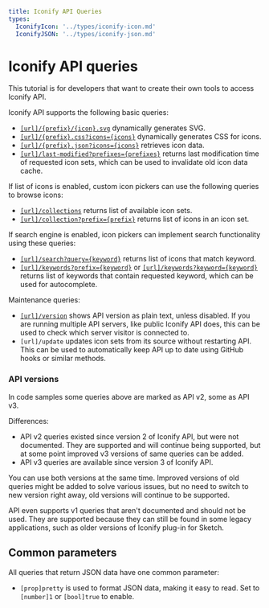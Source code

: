 ```yaml
title: Iconify API Queries
types:
  IconifyIcon: '../types/iconify-icon.md'
  IconifyJSON: '../types/iconify-json.md'
```

# Iconify API queries

This tutorial is for developers that want to create their own tools to access Iconify API.

Iconify API supports the following basic queries:

- [`[url]/{prefix}/{icon}.svg`](./svg.md) dynamically generates SVG.
- [`[url]/{prefix}.css?icons={icons}`](./css.md) dynamically generates CSS for icons.
- [`[url]/{prefix}.json?icons={icons}`](./icon-data.md) retrieves icon data.
- [`[url]/last-modified?prefixes={prefixes}`](./last-modified.md) returns last modification time of requested icon sets, which can be used to invalidate old icon data cache.

If list of icons is enabled, custom icon pickers can use the following queries to browse icons:

- [`[url]/collections`](./collections.md) returns list of available icon sets.
- [`[url]/collection?prefix={prefix}`](./collection.md) returns list of icons in an icon set.

If search engine is enabled, icon pickers can implement search functionality using these queries:

- [`[url]/search?query={keyword}`](./search.md) returns list of icons that match keyword.
- [`[url]/keywords?prefix={keyword}`](./keywords.md) or [`[url]/keywords?keyword={keyword}`](./keywords.md) returns list of keywords that contain requested keyword, which can be used for autocomplete.

Maintenance queries:

- [`[url]/version`](./version.md) shows API version as plain text, unless disabled. If you are running multiple API servers, like public Iconify API does, this can be used to check which server visitor is connected to.
- `[url]/update` updates icon sets from its source without restarting API. This can be used to automatically keep API up to date using GitHub hooks or similar methods.

### API versions

In code samples some queries above are marked as API v2, some as API v3.

Differences:

- API v2 queries existed since version 2 of Iconify API, but were not documented. They are supported and will continue being supported, but at some point improved v3 versions of same queries can be added.
- API v3 queries are available since version 3 of Iconify API.

You can use both versions at the same time. Improved versions of old queries might be added to solve various issues, but no need to switch to new version right away, old versions will continue to be supported.

API even supports v1 queries that aren't documented and should not be used. They are supported because they can still be found in some legacy applications, such as older versions of Iconify plug-in for Sketch.

## Common parameters

All queries that return JSON data have one common parameter:

- `[prop]pretty` is used to format JSON data, making it easy to read. Set to `[number]1` or `[bool]true` to enable.
